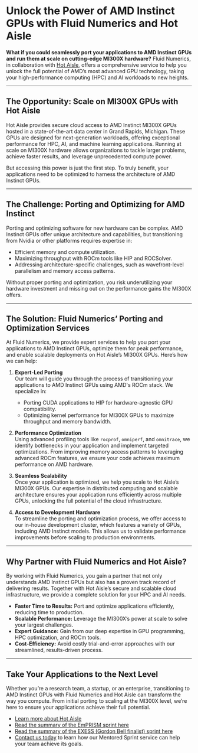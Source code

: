 # Unlock the Power of AMD Instinct GPUs with Fluid Numerics and Hot Aisle

**What if you could seamlessly port your applications to AMD Instinct GPUs and run them at scale on cutting-edge MI300X hardware?** Fluid Numerics, in collaboration with [Hot Aisle](https://www.hotaisle.xyz), offers a comprehensive service to help you unlock the full potential of AMD’s most advanced GPU technology, taking your high-performance computing (HPC) and AI workloads to new heights.

---

## The Opportunity: Scale on MI300X GPUs with Hot Aisle
Hot Aisle provides secure cloud access to AMD Instinct MI300X GPUs hosted in a state-of-the-art data center in Grand Rapids, Michigan. These GPUs are designed for next-generation workloads, offering exceptional performance for HPC, AI, and machine learning applications. Running at scale on MI300X hardware allows organizations to tackle larger problems, achieve faster results, and leverage unprecedented compute power.

But accessing this power is just the first step. To truly benefit, your applications need to be optimized to harness the architecture of AMD Instinct GPUs.

---

## The Challenge: Porting and Optimizing for AMD Instinct
Porting and optimizing software for new hardware can be complex. AMD Instinct GPUs offer unique architecture and capabilities, but transitioning from Nvidia or other platforms requires expertise in:
- Efficient memory and compute utilization.
- Maximizing throughput with ROCm tools like HIP and ROCSolver.
- Addressing architecture-specific challenges, such as wavefront-level parallelism and memory access patterns.

Without proper porting and optimization, you risk underutilizing your hardware investment and missing out on the performance gains the MI300X offers.

---

## The Solution: Fluid Numerics’ Porting and Optimization Services
At Fluid Numerics, we provide expert services to help you port your applications to AMD Instinct GPUs, optimize them for peak performance, and enable scalable deployments on Hot Aisle’s MI300X GPUs. Here’s how we can help:

1. **Expert-Led Porting**  
   Our team will guide you through the process of transitioning your applications to AMD Instinct GPUs using AMD's ROCm stack. We specialize in:
   - Porting CUDA applications to HIP for hardware-agnostic GPU compatibility.
   - Optimizing kernel performance for MI300X GPUs to maximize throughput and memory bandwidth.

2. **Performance Optimization**  
   Using advanced profiling tools like `rocprof`, `omniperf`, and `omnitrace`, we identify bottlenecks in your application and implement targeted optimizations. From improving memory access patterns to leveraging advanced ROCm features, we ensure your code achieves maximum performance on AMD hardware.

3. **Seamless Scalability**  
   Once your application is optimized, we help you scale to Hot Aisle’s MI300X GPUs. Our expertise in distributed computing and scalable architecture ensures your application runs efficiently across multiple GPUs, unlocking the full potential of the cloud infrastructure.

4. **Access to Development Hardware**  
   To streamline the porting and optimization process, we offer access to our in-house development cluster, which features a variety of GPUs, including AMD Instinct models. This allows us to validate performance improvements before scaling to production environments.

---

## Why Partner with Fluid Numerics and Hot Aisle?
By working with Fluid Numerics, you gain a partner that not only understands AMD Instinct GPUs but also has a proven track record of delivering results. Together with Hot Aisle’s secure and scalable cloud infrastructure, we provide a complete solution for your HPC and AI needs.

- **Faster Time to Results:** Port and optimize applications efficiently, reducing time to production.
- **Scalable Performance:** Leverage the MI300X’s power at scale to solve your largest challenges.
- **Expert Guidance:** Gain from our deep expertise in GPU programming, HPC optimization, and ROCm tools.
- **Cost-Efficiency:** Avoid costly trial-and-error approaches with our streamlined, results-driven process.

---

## Take Your Applications to the Next Level
Whether you’re a research team, a startup, or an enterprise, transitioning to AMD Instinct GPUs with Fluid Numerics and Hot Aisle can transform the way you compute. From initial porting to scaling at the MI300X level, we’re here to ensure your applications achieve their full potential.

* [Learn more about Hot Aisle](https://hotaisle.xyz/)
* [Read the summary of the EmPRISM sprint here](../saving-energy-on-quantum-chromodynamics-simulations/README.md)
* [Read the summary of the EXESS (Gordon Bell finalist) sprint here](../accelerating-science-with-optimization/README.md)
* [Contact us today](https://www.fluidnumerics.com/contact) to learn how our Mentored Sprint service can help your team achieve its goals.